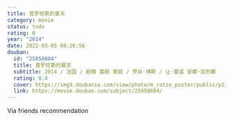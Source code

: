 ```yaml
---
title: 普罗旺斯的夏天
category: movie
status: todo
rating: 0
year: "2014"
date: 2022-03-05 08:26:56
douban:
  id: "25858604"
  title: 普罗旺斯的夏天
  subtitle: 2014 / 法国 / 剧情 喜剧 家庭 / 罗丝·博斯 / 让·雷诺 安娜·加列娜
  rating: 8.4
  cover: https://img9.doubanio.com/view/photo/m_ratio_poster/public/p2176944875.jpg
  link: https://movie.douban.com/subject/25858604/
---
```


Via friends recommendation 
